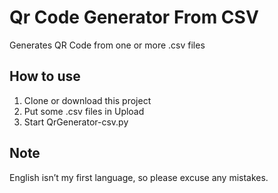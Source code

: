 # Qr Code Generator From CSV

Generates QR Code from one or more .csv files

## How to use

1. Clone or download this project
2. Put some .csv files in Upload
3. Start QrGenerator-csv.py


## Note

English isn’t my first language, so please excuse any mistakes.

